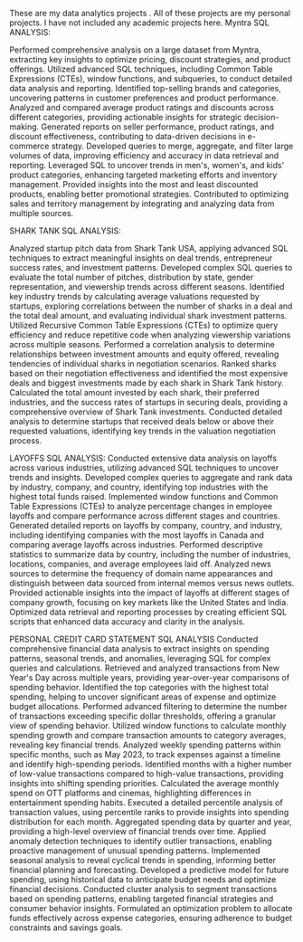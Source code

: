 These are my data analytics projects . All of these projects are my personal projects. I have not included any academic projects here. 
Myntra SQL ANALYSIS:

Performed comprehensive analysis on a large dataset from Myntra, extracting key insights to optimize pricing, discount strategies, and product offerings.
Utilized advanced SQL techniques, including Common Table Expressions (CTEs), window functions, and subqueries, to conduct detailed data analysis and reporting.
Identified top-selling brands and categories, uncovering patterns in customer preferences and product performance.
Analyzed and compared average product ratings and discounts across different categories, providing actionable insights for strategic decision-making.
Generated reports on seller performance, product ratings, and discount effectiveness, contributing to data-driven decisions in e-commerce strategy.
Developed queries to merge, aggregate, and filter large volumes of data, improving efficiency and accuracy in data retrieval and reporting.
Leveraged SQL to uncover trends in men's, women's, and kids' product categories, enhancing targeted marketing efforts and inventory management.
Provided insights into the most and least discounted products, enabling better promotional strategies.
Contributed to optimizing sales and territory management by integrating and analyzing data from multiple sources.


SHARK TANK SQL ANALYSIS:


Analyzed startup pitch data from Shark Tank USA, applying advanced SQL techniques to extract meaningful insights on deal trends, entrepreneur success rates, and investment patterns.
Developed complex SQL queries to evaluate the total number of pitches, distribution by state, gender representation, and viewership trends across different seasons.
Identified key industry trends by calculating average valuations requested by startups, exploring correlations between the number of sharks in a deal and the total deal amount, and evaluating individual shark investment patterns.
Utilized Recursive Common Table Expressions (CTEs) to optimize query efficiency and reduce repetitive code when analyzing viewership variations across multiple seasons.
Performed a correlation analysis to determine relationships between investment amounts and equity offered, revealing tendencies of individual sharks in negotiation scenarios.
Ranked sharks based on their negotiation effectiveness and identified the most expensive deals and biggest investments made by each shark in Shark Tank history.
Calculated the total amount invested by each shark, their preferred industries, and the success rates of startups in securing deals, providing a comprehensive overview of Shark Tank investments.
Conducted detailed analysis to determine startups that received deals below or above their requested valuations, identifying key trends in the valuation negotiation process.


LAYOFFS SQL ANALYSIS:
Conducted extensive data analysis on layoffs across various industries, utilizing advanced SQL techniques to uncover trends and insights.
Developed complex queries to aggregate and rank data by industry, company, and country, identifying top industries with the highest total funds raised.
Implemented window functions and Common Table Expressions (CTEs) to analyze percentage changes in employee layoffs and compare performance across different stages and countries.
Generated detailed reports on layoffs by company, country, and industry, including identifying companies with the most layoffs in Canada and comparing average layoffs across industries.
Performed descriptive statistics to summarize data by country, including the number of industries, locations, companies, and average employees laid off.
Analyzed news sources to determine the frequency of domain name appearances and distinguish between data sourced from internal memos versus news outlets.
Provided actionable insights into the impact of layoffs at different stages of company growth, focusing on key markets like the United States and India.
Optimized data retrieval and reporting processes by creating efficient SQL scripts that enhanced data accuracy and clarity in the analysis.


PERSONAL CREDIT CARD STATEMENT SQL ANALYSIS
Conducted comprehensive financial data analysis to extract insights on spending patterns, seasonal trends, and anomalies, leveraging SQL for complex queries and calculations.
Retrieved and analyzed transactions from New Year's Day across multiple years, providing year-over-year comparisons of spending behavior.
Identified the top categories with the highest total spending, helping to uncover significant areas of expense and optimize budget allocations.
Performed advanced filtering to determine the number of transactions exceeding specific dollar thresholds, offering a granular view of spending behavior.
Utilized window functions to calculate monthly spending growth and compare transaction amounts to category averages, revealing key financial trends.
Analyzed weekly spending patterns within specific months, such as May 2023, to track expenses against a timeline and identify high-spending periods.
Identified months with a higher number of low-value transactions compared to high-value transactions, providing insights into shifting spending priorities.
Calculated the average monthly spend on OTT platforms and cinemas, highlighting differences in entertainment spending habits.
Executed a detailed percentile analysis of transaction values, using percentile ranks to provide insights into spending distribution for each month.
Aggregated spending data by quarter and year, providing a high-level overview of financial trends over time.
Applied anomaly detection techniques to identify outlier transactions, enabling proactive management of unusual spending patterns.
Implemented seasonal analysis to reveal cyclical trends in spending, informing better financial planning and forecasting.
Developed a predictive model for future spending, using historical data to anticipate budget needs and optimize financial decisions.
Conducted cluster analysis to segment transactions based on spending patterns, enabling targeted financial strategies and consumer behavior insights.
Formulated an optimization problem to allocate funds effectively across expense categories, ensuring adherence to budget constraints and savings goals.




